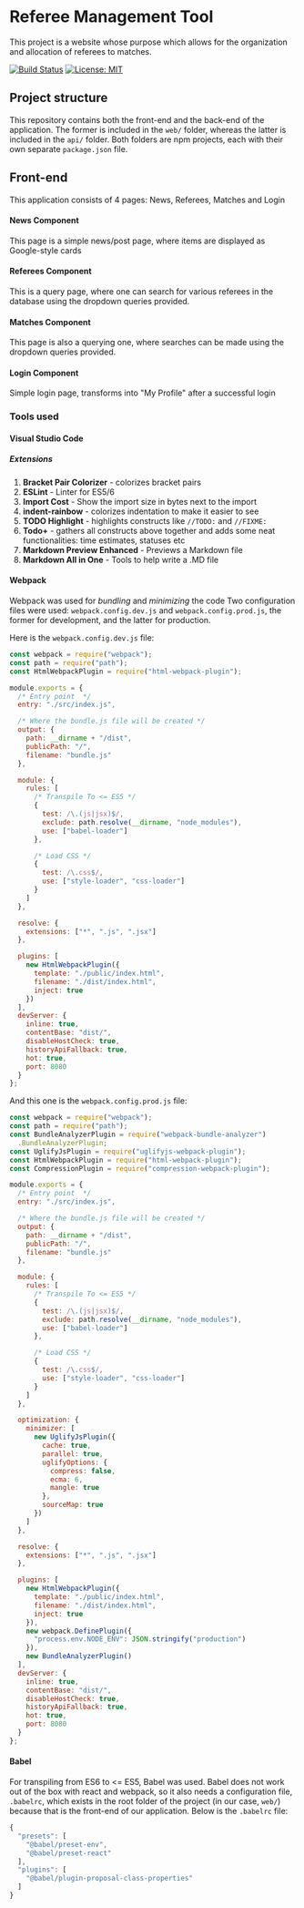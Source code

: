 # Referee Management Tool

This project is a website whose purpose which allows for the organization and
allocation of referees to matches.

[![Build Status](https://travis-ci.org/rares985/rmt-web.svg?branch=master)](https://travis-ci.org/rares985/rmt-web)
[![License: MIT](https://img.shields.io/badge/License-MIT-yellow.svg)](https://opensource.org/licenses/MIT)

## Project structure

This repository contains both the front-end and the back-end of the application.
The former is included in the `web/` folder, whereas the latter is included in the `api/` folder.
Both folders are npm projects, each with their own separate `package.json` file.

## Front-end

This application consists of 4 pages: News, Referees, Matches and Login

#### News Component

This page is a simple news/post page, where items are displayed as Google-style cards

#### Referees Component

This is a query page, where one can search for various referees in the database using
the dropdown queries provided.

#### Matches Component

This page is also a querying one, where searches can be made using the dropdown queries provided.

#### Login Component

Simple login page, transforms into "My Profile" after a successful login

### Tools used

#### Visual Studio Code

##### Extensions

1. **Bracket Pair Colorizer** - colorizes bracket pairs
2. **ESLint** - Linter for ES5/6
3. **Import Cost** - Show the import size in bytes next to the import
4. **indent-rainbow** - colorizes indentation to make it easier to see
5. **TODO Highlight** - highlights constructs like `//TODO:` and `//FIXME:`
6. **Todo+** - gathers all constructs above together and adds some neat functionalities: time estimates, statuses etc
7. **Markdown Preview Enhanced** - Previews a Markdown file
8. **Markdown All in One** - Tools to help write a .MD file

#### Webpack

Webpack was used for _bundling_ and _minimizing_ the code
Two configuration files were used: `webpack.config.dev.js` and `webpack.config.prod.js`, the former
for development, and the latter for production.

Here is the `webpack.config.dev.js` file:

```javascript
const webpack = require("webpack");
const path = require("path");
const HtmlWebpackPlugin = require("html-webpack-plugin");

module.exports = {
  /* Entry point  */
  entry: "./src/index.js",

  /* Where the bundle.js file will be created */
  output: {
    path: __dirname + "/dist",
    publicPath: "/",
    filename: "bundle.js"
  },

  module: {
    rules: [
      /* Transpile To <= ES5 */
      {
        test: /\.(js|jsx)$/,
        exclude: path.resolve(__dirname, "node_modules"),
        use: ["babel-loader"]
      },

      /* Load CSS */
      {
        test: /\.css$/,
        use: ["style-loader", "css-loader"]
      }
    ]
  },

  resolve: {
    extensions: ["*", ".js", ".jsx"]
  },

  plugins: [
    new HtmlWebpackPlugin({
      template: "./public/index.html",
      filename: "./dist/index.html",
      inject: true
    })
  ],
  devServer: {
    inline: true,
    contentBase: "dist/",
    disableHostCheck: true,
    historyApiFallback: true,
    hot: true,
    port: 8080
  }
};
```

And this one is the `webpack.config.prod.js` file:

```javascript
const webpack = require("webpack");
const path = require("path");
const BundleAnalyzerPlugin = require("webpack-bundle-analyzer")
  .BundleAnalyzerPlugin;
const UglifyJsPlugin = require("uglifyjs-webpack-plugin");
const HtmlWebpackPlugin = require("html-webpack-plugin");
const CompressionPlugin = require("compression-webpack-plugin");

module.exports = {
  /* Entry point  */
  entry: "./src/index.js",

  /* Where the bundle.js file will be created */
  output: {
    path: __dirname + "/dist",
    publicPath: "/",
    filename: "bundle.js"
  },

  module: {
    rules: [
      /* Transpile To <= ES5 */
      {
        test: /\.(js|jsx)$/,
        exclude: path.resolve(__dirname, "node_modules"),
        use: ["babel-loader"]
      },

      /* Load CSS */
      {
        test: /\.css$/,
        use: ["style-loader", "css-loader"]
      }
    ]
  },

  optimization: {
    minimizer: [
      new UglifyJsPlugin({
        cache: true,
        parallel: true,
        uglifyOptions: {
          compress: false,
          ecma: 6,
          mangle: true
        },
        sourceMap: true
      })
    ]
  },

  resolve: {
    extensions: ["*", ".js", ".jsx"]
  },

  plugins: [
    new HtmlWebpackPlugin({
      template: "./public/index.html",
      filename: "./dist/index.html",
      inject: true
    }),
    new webpack.DefinePlugin({
      "process.env.NODE_ENV": JSON.stringify("production")
    }),
    new BundleAnalyzerPlugin()
  ],
  devServer: {
    inline: true,
    contentBase: "dist/",
    disableHostCheck: true,
    historyApiFallback: true,
    hot: true,
    port: 8080
  }
};
```

#### Babel

For transpiling from ES6 to <= ES5, Babel was used. Babel does not work out of the box with react and webpack,
so it also needs a configuration file, `.babelrc`, which exists in the root folder of the project (in our case, `web/`)
because that is the front-end of our application. Below is the `.babelrc` file:

```javascript
{
  "presets": [
    "@babel/preset-env",
    "@babel/preset-react"
  ],
  "plugins": [
    "@babel/plugin-proposal-class-properties"
  ]
}
```
